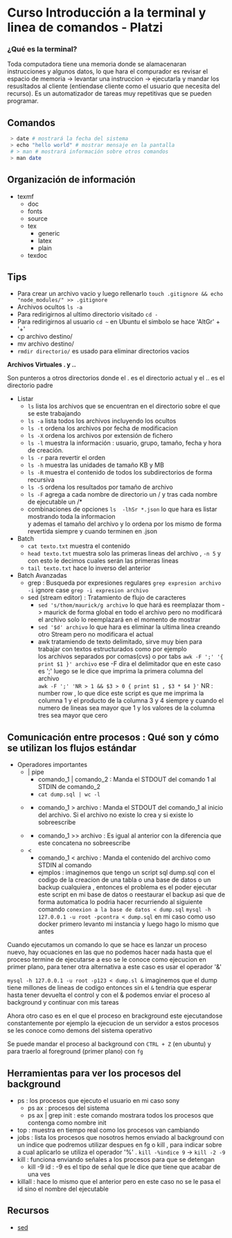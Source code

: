 # **Curso Introducción a la terminal y linea de comandos - Platzi**

### **¿Qué es la terminal?**

Toda computadora tiene una memoria donde se alamacenaran instrucciones y algunos datos, lo que hara el compurador
es revisar el espacio de memoria -> levantar una instruccion -> ejecutarla y mandar los resusltados al cliente
(entiendase cliente como el usuario que necesita del recurso).
Es un automatizador de tareas muy repetitivas que se pueden programar.

## **Comandos**

```sh
 > date # mostrará la fecha del sistema
 > echo "hello world" # mostrar mensaje en la pantalla
 # > man # mostrará información sobre otros comandos
 > man date
```

## **Organización de información**

- texmf
  - doc
  - fonts
  - source
  - tex
    - generic
    - latex
    - plain
  - texdoc

## **Tips**

- Para crear un archivo vacio y luego rellenarlo `touch .gitignore && echo "node_modules/" >> .gitignore`
- Archivos ocultos `ls -a`
- Para redirigirnos al ultimo directorio visitado `cd -`
- Para redirigirnos al usuario `cd ~` en Ubuntu el simbolo se hace 'AltGr' + '+'
- cp archivo destino/
- mv archivo destino/
- `rmdir directorio/` es usado para eliminar directorios vacios

**Archivos Virtuales . y ..**

Son punteros a otros directorios donde el . es el directorio actual y el .. es el directorio padre

- Listar
  - `ls` lista los archivos que se encuentran en el directorio sobre el que se este trabajando
  - `ls -a` lista todos los archivos incluyendo los ocultos
  - `ls -t` ordena los archivos por fecha de modificacion
  - `ls -X` ordena los archivos por extensión de fichero
  - `ls -l` muestra la información : usuario, grupo, tamaño, fecha y hora de creación.
  - `ls -r` para revertir el orden
  - `ls -h` muestra las unidades de tamaño KB y MB
  - `ls -R` muestra el contenido de todos los subdirectorios de forma recursiva
  - `ls -S` ordena los resultados por tamaño de archivo
  - `ls -F` agrega a cada nombre de directorio un / y tras cada nombre de ejecutable un /*
  - combinaciones de opciones `ls  -lhSr *.json` lo que hara es listar mostrando toda la informacion<br>
    y ademas el tamaño del archivo y lo ordena por los mismo de forma revertida siempre y cuando terminen en .json
- Batch
  - `cat texto.txt` muestra el contenido
  - `head texto.txt` muestra solo las primeras lineas del archivo , `-n 5` y con esto le decimos cuales serán las primeras lineas
  - `tail texto.txt` hace lo inverso del anterior
- Batch Avanzadas
  - grep : Busqueda por expresiones regulares `grep expresion archivo` `-i` ignore case `grep -i expresion archivo`
  - sed (stream editor) : Tratamiento de flujo de caracteres
    - `sed 's/thom/maurick/g archivo` lo que hará es reemplazar thom -> maurick de forma global en todo el archivo
    pero no modificará el archivo solo lo reemplazará en el momento de mostrar
    - `sed '$d' archivo` lo que hara es eliminar la ultima linea creando otro Stream pero no modificara el actual
    - awk tratamiendo de texto delimitado, sirve muy bien para trabajar con textos estructurados como por ejemplo<br>
    los archivos separados por comas(cvs) o por tabs `awk -F ';' '{ print $1 }' archivo` ese -F dira el delimitador que en este caso es ';'
    luego se le dice que imprima la primera columna del archivo<br>
    `awk -F ';' 'NR > 1 && $3 > 0 { print $1 , $3 * $4 }'` NR : number row , lo que dice este script es que me imprima la columna 1 y el
    producto de la columna 3 y 4 siempre y cuando el numero de lineas sea mayor que 1 y los valores de la columna tres sea mayor que cero

## **Comunicación entre procesos : Qué son y cómo se utilizan los flujos estándar**

- Operadores importantes
  - | pipe
    - comando_1 | comando_2 : Manda el STDOUT del comando 1 al STDIN de comando_2
    - `cat dump.sql | wc -l`
  - >
    - comando_1 > archivo : Manda el STDOUT del comando_1 al inicio del archivo. Si el archivo no existe lo crea y si existe lo sobreescribe
  - >>
    - comando_1 >> archivo : Es igual al anterior con la diferencia que este concatena no sobreescribe
  - <
    - comando_1 < archivo : Manda el contenido del archivo como STDIN al comando
    - ejmplos : imaginemos que tengo un script sql dump.sql con el codigo de la creacion de una tabla o una base de datos
    o un backup cualquiera , entonces el problema es el poder ejecutar este script en mi base de datos o reestaurar el backup
    asi que de forma automatica lo podria hacer recurriendo al siguiente comando `conexion a la base de datos < dump.sql`
    `mysql -h 127.0.0.1 -u root -pcontra < dump.sql` en mi caso como uso docker primero levanto mi instancia y luego hago lo mismo que antes

Cuando ejecutamos un comando lo que se hace es lanzar un proceso nuevo, hay ocuaciones en las que no podemos hacer nada hasta que el proceso
termine de ejecutarse a eso se le conoce como ejecucion en primer plano, para tener otra alternativa a este caso es usar el operador '&'

`mysql -h 127.0.0.1 -u root -p123 < dump.sl &` imaginemos que el dump tiene millones de lineas de codigo entonces sin el `&` tendria que esperar
hasta tener devuelta el control y con el & podemos enviar el proceso al background y continuar con mis tareas

Ahora otro caso es en el que el proceso en brackground este ejecutandose constantemente por ejemplo la ejecucion de un servidor a estos procesos
se les conoce como demons del sistema operativo

Se puede mandar el proceso al background con `CTRL + Z` (en ubuntu) y para traerlo al foreground (primer plano) con `fg`

## **Herramientas para ver los procesos del background**

- ps : los procesos que ejecuto el usuario en mi caso sony
  - ps ax : procesos del sistema
  - ps ax | grep init : este comando mostrara todos los procesos que contenga como nombre init
- top : muestra en tiempo real como los procesos van cambiando
- jobs : lista los procesos que nosotros hemos enviado al background con un indice que podremos utilizar despues
  en fg o kill , para indicar sobre a cual aplicarlo se utiliza el operador '%' . `kill -%indice 9` -> `kill -2 -9`
- kill : funciona enviando señales a los procesos para que se detengan
  - kill -9 id : -9 es el tipo de señal que le dice que tiene que acabar de una ves
- killall : hace lo mismo que el anterior pero en este caso no se le pasa el id sino el nombre del ejecutable

## **Recursos**

- [sed](https://likegeeks.com/es/sed-de-linux/)